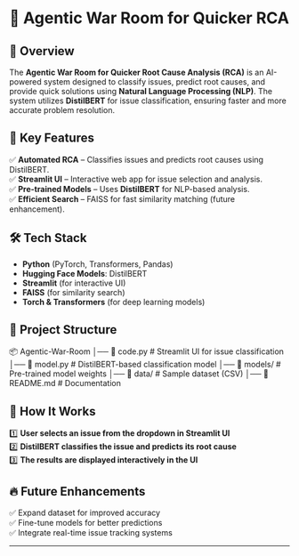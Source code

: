 # 🚀 Agentic War Room for Quicker RCA

## 📌 Overview  
The **Agentic War Room for Quicker Root Cause Analysis (RCA)** is an AI-powered system designed to classify issues, predict root causes, and provide quick solutions using **Natural Language Processing (NLP)**. The system utilizes **DistilBERT** for issue classification, ensuring faster and more accurate problem resolution.

## 🎯 Key Features  
✅ **Automated RCA** – Classifies issues and predicts root causes using DistilBERT.  
✅ **Streamlit UI** – Interactive web app for issue selection and analysis.  
✅ **Pre-trained Models** – Uses **DistilBERT** for NLP-based analysis.  
✅ **Efficient Search** – FAISS for fast similarity matching (future enhancement).  

## 🛠 Tech Stack  
- **Python** (PyTorch, Transformers, Pandas)  
- **Hugging Face Models**: DistilBERT  
- **Streamlit** (for interactive UI)  
- **FAISS** (for similarity search)  
- **Torch & Transformers** (for deep learning models)  

## 📂 Project Structure  
📦 Agentic-War-Room
│── 📜 code.py # Streamlit UI for issue classification
│── 📜 model.py # DistilBERT-based classification model
│── 📂 models/ # Pre-trained model weights
│── 📂 data/ # Sample dataset (CSV)
│── 📜 README.md # Documentation

## 🚀 How It Works  
1️⃣ **User selects an issue from the dropdown in Streamlit UI**  
2️⃣ **DistilBERT classifies the issue and predicts its root cause**  
3️⃣ **The results are displayed interactively in the UI**  

## 🔥 Future Enhancements  
✅ Expand dataset for improved accuracy  
✅ Fine-tune models for better predictions  
✅ Integrate real-time issue tracking systems  
 

---

 
